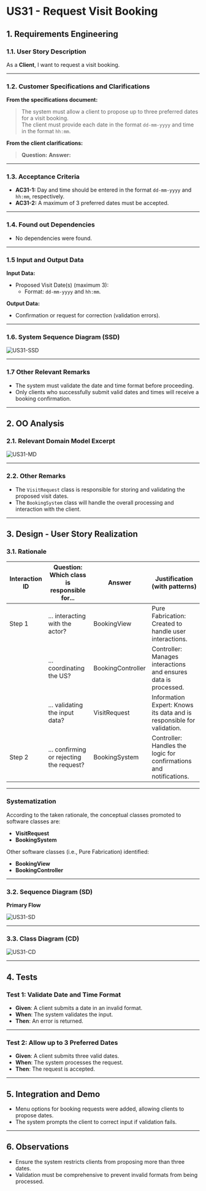 # US31 - Request Visit Booking

## 1. Requirements Engineering

### 1.1. User Story Description

As a **Client**, I want to request a visit booking.

---

### 1.2. Customer Specifications and Clarifications

**From the specifications document:**

> The system must allow a client to propose up to three preferred dates for a visit booking.  
> The client must provide each date in the format `dd-mm-yyyy` and time in the format `hh:mm`.

**From the client clarifications:**

> **Question:** 
> **Answer:** 
---

### 1.3. Acceptance Criteria

- **AC31-1:** Day and time should be entered in the format `dd-mm-yyyy` and `hh:mm`, respectively.
- **AC31-2:** A maximum of 3 preferred dates must be accepted.

---

### 1.4. Found out Dependencies

- No dependencies were found.

---

### 1.5 Input and Output Data

**Input Data:**

- Proposed Visit Date(s) (maximum 3):
  - Format: `dd-mm-yyyy` and `hh:mm`.

**Output Data:**

- Confirmation or request for correction (validation errors).

---

### 1.6. System Sequence Diagram (SSD)

![US31-SSD](US31-SSD.svg)

---

### 1.7 Other Relevant Remarks

- The system must validate the date and time format before proceeding.
- Only clients who successfully submit valid dates and times will receive a booking confirmation.

---

## 2. OO Analysis

### 2.1. Relevant Domain Model Excerpt

![US31-MD](US31-MD.svg)

---

### 2.2. Other Remarks

- The `VisitRequest` class is responsible for storing and validating the proposed visit dates.
- The `BookingSystem` class will handle the overall processing and interaction with the client.

---

## 3. Design - User Story Realization

### 3.1. Rationale

| Interaction ID                  | Question: Which class is responsible for...                           | Answer              | Justification (with patterns)                                       |
|---------------------------------|------------------------------------------------------------------------|---------------------|---------------------------------------------------------------------|
| Step 1  		                   | ... interacting with the actor?                                       | BookingView         | Pure Fabrication: Created to handle user interactions.              |
| 		                           | ... coordinating the US?                                              | BookingController   | Controller: Manages interactions and ensures data is processed.     |
| 		                           | ... validating the input data?                                        | VisitRequest        | Information Expert: Knows its data and is responsible for validation.|
| Step 2  		                   | ... confirming or rejecting the request?                              | BookingSystem       | Controller: Handles the logic for confirmations and notifications.  |

---

### Systematization

According to the taken rationale, the conceptual classes promoted to software classes are:

- **VisitRequest**
- **BookingSystem**

Other software classes (i.e., Pure Fabrication) identified:

- **BookingView**
- **BookingController**

---

### 3.2. Sequence Diagram (SD)

**Primary Flow**

![US31-SD](US31-SD.svg)

---

### 3.3. Class Diagram (CD)

![US31-CD](US31-CD.svg)

---

## 4. Tests

### Test 1: Validate Date and Time Format

- **Given**: A client submits a date in an invalid format.
- **When**: The system validates the input.
- **Then**: An error is returned.

---

### Test 2: Allow up to 3 Preferred Dates

- **Given**: A client submits three valid dates.
- **When**: The system processes the request.
- **Then**: The request is accepted.

---

## 5. Integration and Demo

- Menu options for booking requests were added, allowing clients to propose dates.
- The system prompts the client to correct input if validation fails.

---

## 6. Observations

- Ensure the system restricts clients from proposing more than three dates.
- Validation must be comprehensive to prevent invalid formats from being processed.  
